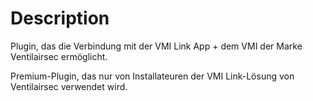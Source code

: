 Description
===

Plugin, das die Verbindung mit der VMI Link App + dem VMI der Marke Ventilairsec ermöglicht.

Premium-Plugin, das nur von Installateuren der VMI Link-Lösung von Ventilairsec verwendet wird.
